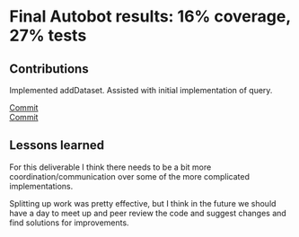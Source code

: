 # Final Autobot results: 16% coverage, 27% tests

## Contributions

Implemented addDataset. Assisted with initial implementation of query.

[Commit](https://github.com/CS310-2017Jan/cpsc310project_team37/commit/1d87ff503b4351ad39cd6f9666c9a27653662b08)  
[Commit](https://github.com/CS310-2017Jan/cpsc310project_team37/commit/bdb48c53825b368334cf9a9a9538a42c0451198e)  

## Lessons learned

For this deliverable I think there needs to be a bit more coordination/communication over some of the more
complicated implementations.

Splitting up work was pretty effective, but I think in the future we should have a day to meet up and peer
review the code and suggest changes and find solutions for improvements.
